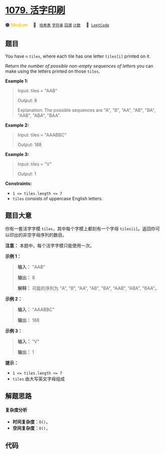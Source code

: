 # [1079. 活字印刷](https://leetcode.com/problems/letter-tile-possibilities)

🟠 <font color=#ffb800>Medium</font>&emsp; 🔖&ensp; [`哈希表`](/leetcode/outline/tag/hash-table.md) [`字符串`](/leetcode/outline/tag/string.md) [`回溯`](/leetcode/outline/tag/backtracking.md) [`计数`](/leetcode/outline/tag/counting.md)&emsp; 🔗&ensp;[`LeetCode`](https://leetcode.com/problems/letter-tile-possibilities)


## 题目

You have `n`  `tiles`, where each tile has one letter `tiles[i]` printed on
it.

Return _the number of possible non-empty sequences of letters_ you can make
using the letters printed on those `tiles`.



**Example 1:**

> Input: tiles = "AAB"
> 
> Output: 8
> 
> Explanation: The possible sequences are "A", "B", "AA", "AB", "BA", "AAB", "ABA", "BAA".

**Example 2:**

> Input: tiles = "AAABBC"
> 
> Output: 188

**Example 3:**

> Input: tiles = "V"
> 
> Output: 1

**Constraints:**

  * `1 <= tiles.length <= 7`
  * `tiles` consists of uppercase English letters.


## 题目大意

你有一套活字字模 `tiles`，其中每个字模上都刻有一个字母 `tiles[i]`。返回你可以印出的非空字母序列的数目。

**注意：** 本题中，每个活字字模只能使用一次。



**示例 1：**

> 
> 
> 
> 
> 
> **输入：** "AAB"
> 
> **输出：** 8
> 
> **解释：** 可能的序列为 "A", "B", "AA", "AB", "BA", "AAB", "ABA", "BAA"。
> 
> 

**示例 2：**

> 
> 
> 
> 
> 
> **输入：** "AAABBC"
> 
> **输出：** 188
> 
> 

**示例 3：**

> 
> 
> 
> 
> 
> **输入：** "V"
> 
> **输出：** 1



**提示：**

  * `1 <= tiles.length <= 7`
  * `tiles` 由大写英文字母组成


## 解题思路

#### 复杂度分析

- **时间复杂度**：`O()`，
- **空间复杂度**：`O()`，

## 代码

```javascript

```